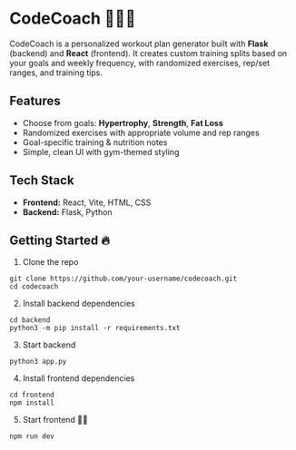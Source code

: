 # CodeCoach 💪🏋️‍♂️

CodeCoach is a personalized workout plan generator built with **Flask** (backend) and **React** (frontend). It creates custom training splits based on your goals and weekly frequency, with randomized exercises, rep/set ranges, and training tips.

## Features
- Choose from goals: **Hypertrophy**, **Strength**, **Fat Loss**
- Randomized exercises with appropriate volume and rep ranges
- Goal-specific training & nutrition notes
- Simple, clean UI with gym-themed styling

## Tech Stack
- **Frontend:** React, Vite, HTML, CSS
- **Backend:** Flask, Python

## Getting Started 🔥

1. Clone the repo
```
git clone https://github.com/your-username/codecoach.git
cd codecoach
```
2. Install backend dependencies
```
cd backend
python3 -m pip install -r requirements.txt
```
3. Start backend
```
python3 app.py
```
4. Install frontend dependencies
```
cd frontend
npm install
```
5. Start frontend 👨‍💻
```
npm run dev
```
